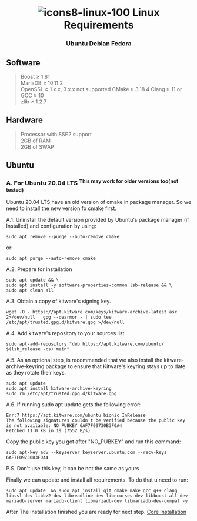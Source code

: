 
<div align="center">
    
# ![icons8-linux-100](https://user-images.githubusercontent.com/81469821/222534362-fdf42531-1b05-48df-a3a5-b39acb3cf691.png) Linux Requirements
    
</div>

<div align="center">   
<h3>
<a href="#Ubuntu">Ubuntu</a>
    <a href="#Ubuntu">Debian</a>
        <a href="#Ubuntu">Fedora</a>
</h3>
</div>

<h2> Software</h2>

> Boost ≥ 1.81    
> MariaDB ≥ 10.11.2  
> OpenSSL ≥ 1.x.x, 3.x.x not supported
> CMake ≥ 3.18.4 
> Clang ≥ 11 or GCC ≥ 10   
> zlib ≥ 1.2.7

<h2>Hardware</h2>
    
> Processor with SSE2 support  
> 2GB of RAM   
> 2GB of SWAP

<div id="Ubuntu"></div> 

## Ubuntu
    
### A. For Ubuntu 20.04 LTS <sup>This may work for older versions too(not tested)</sup>

Ubuntu 20.04 LTS have an old version of cmake in package manager. So we need to install the new version fo cmake first.

A.1. Uninstall the default version provided by Ubuntu's package manager (if Installed) and configuration by using:
```
sudo apt remove --purge --auto-remove cmake
```
or:
```
sudo apt purge --auto-remove cmake
```
A.2. Prepare for installation    
```
sudo apt update && \
sudo apt install -y software-properties-common lsb-release && \
sudo apt clean all
```
A.3. Obtain a copy of kitware's signing key.
```
wget -O - https://apt.kitware.com/keys/kitware-archive-latest.asc 2>/dev/null | gpg --dearmor - | sudo tee /etc/apt/trusted.gpg.d/kitware.gpg >/dev/null
```
A.4. Add kitware's repository to your sources list.
```
sudo apt-add-repository "deb https://apt.kitware.com/ubuntu/ $(lsb_release -cs) main"
```
A.5. As an optional step, is recommended that we also install the kitware-archive-keyring package to ensure that Kitware's keyring stays up to date as they rotate their keys.
```
sudo apt update
sudo apt install kitware-archive-keyring
sudo rm /etc/apt/trusted.gpg.d/kitware.gpg
```
A.6. If running sudo apt update gets the following error:
```
Err:7 https://apt.kitware.com/ubuntu bionic InRelease
The following signatures couldn't be verified because the public key is not available: NO_PUBKEY 6AF7F09730B3F0A4
Fetched 11.0 kB in 1s (7552 B/s)
```
Copy the public key you got after "NO_PUBKEY" and run this command: 

```
sudo apt-key adv --keyserver keyserver.ubuntu.com --recv-keys 6AF7F09730B3F0A4 
```
P.S. Don't use this key, it can be not the same as yours

Finally we can update and install all requirements.
To do that u need to run:
```
sudo apt update  && sudo apt install git cmake make gcc g++ clang libssl-dev libbz2-dev libreadline-dev libncurses-dev libboost-all-dev mariadb-server mariadb-client libmariadb-dev libmariadb-dev-compat -y
```
After The installation finished you are ready for next step. [Core Installation](markdown/Wiki/CoreInstallation/linux.md)